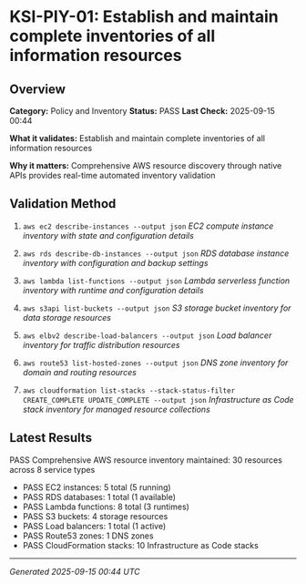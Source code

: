 # KSI-PIY-01: Establish and maintain complete inventories of all information resources

## Overview

**Category:** Policy and Inventory
**Status:** PASS
**Last Check:** 2025-09-15 00:44

**What it validates:** Establish and maintain complete inventories of all information resources

**Why it matters:** Comprehensive AWS resource discovery through native APIs provides real-time automated inventory validation

## Validation Method

1. `aws ec2 describe-instances --output json`
   *EC2 compute instance inventory with state and configuration details*

2. `aws rds describe-db-instances --output json`
   *RDS database instance inventory with configuration and backup settings*

3. `aws lambda list-functions --output json`
   *Lambda serverless function inventory with runtime and configuration details*

4. `aws s3api list-buckets --output json`
   *S3 storage bucket inventory for data storage resources*

5. `aws elbv2 describe-load-balancers --output json`
   *Load balancer inventory for traffic distribution resources*

6. `aws route53 list-hosted-zones --output json`
   *DNS zone inventory for domain and routing resources*

7. `aws cloudformation list-stacks --stack-status-filter CREATE_COMPLETE UPDATE_COMPLETE --output json`
   *Infrastructure as Code stack inventory for managed resource collections*

## Latest Results

PASS Comprehensive AWS resource inventory maintained: 30 resources across 8 service types
- PASS EC2 instances: 5 total (5 running)
- PASS RDS databases: 1 total (1 available)
- PASS Lambda functions: 8 total (3 runtimes)
- PASS S3 buckets: 4 storage resources
- PASS Load balancers: 1 total (1 active)
- PASS Route53 zones: 1 DNS zones
- PASS CloudFormation stacks: 10 Infrastructure as Code stacks

---
*Generated 2025-09-15 00:44 UTC*